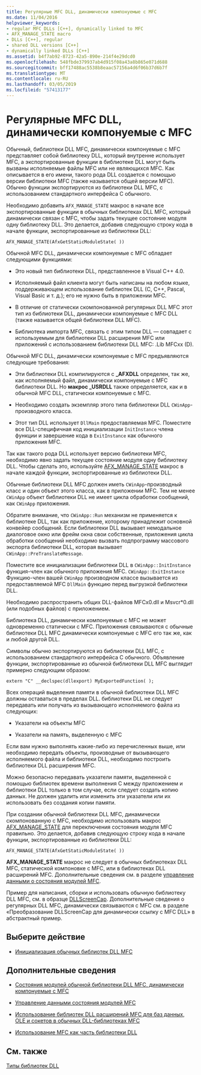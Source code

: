 ```yaml
---
title: Регулярные MFC DLL, динамически компонуемые с MFC
ms.date: 11/04/2016
helpviewer_keywords:
- regular MFC DLLs [C++], dynamically linked to MFC
- AFX_MANAGE_STATE macro
- DLLs [C++], regular
- shared DLL versions [C++]
- dynamically linked DLLs [C++]
ms.assetid: b4f7ab92-8723-42a5-890e-214f4e29dcd0
ms.openlocfilehash: 548fbde379937ab4d915f08a43a8b865e071d688
ms.sourcegitcommit: bff17488ac5538b8eaac57156a4d6f06b37d6b7f
ms.translationtype: MT
ms.contentlocale: ru-RU
ms.lasthandoff: 03/05/2019
ms.locfileid: "57413177"
---
```

# <a name="regular-mfc-dlls-dynamically-linked-to-mfc"></a>Регулярные MFC DLL, динамически компонуемые с MFC

Обычный, библиотеки DLL MFC, динамически компонуемые с MFC представляет собой библиотеку DLL, который внутренне использует MFC, а экспортированные функции в библиотеке DLL могут быть вызваны исполняемые файлы MFC или не являющихся MFC. Как описывается в его имени, такого рода DLL создается с помощью версии библиотеки MFC (также называется общей версии MFC). Обычно функции экспортируются из библиотеки DLL MFC, с использованием стандартного интерфейса C обычного.

Необходимо добавить `AFX_MANAGE_STATE` макрос в начале все экспортированные функции в обычных библиотеках DLL MFC, который динамически связан с MFC, чтобы задать текущее состояние модуля одну библиотеку DLL. Это делается, добавив следующую строку кода в начале функции, экспортированные из библиотеки DLL:

```
AFX_MANAGE_STATE(AfxGetStaticModuleState( ))
```

Обычной MFC DLL, динамически компонуемые с MFC обладает следующими функциями:

- Это новый тип библиотеки DLL, представленное в Visual C++ 4.0.

- Исполняемый файл клиента могут быть написаны на любом языке, поддерживающем использование библиотек DLL (C, C++, Pascal, Visual Basic и т. д.); его не нужно быть в приложении MFC.

- В отличие от статически скомпонованной регулярных DLL MFC этот тип из библиотеки DLL, динамически компонуемые с MFC DLL (также называется общей библиотеки DLL MFC).

- Библиотека импорта MFC, связать с этим типом DLL — совпадает с используемым для библиотеки DLL расширения MFC или приложений с использованием библиотеки DLL MFC: .Lib MFCxx (D).

Обычной MFC DLL, динамически компонуемые с MFC предъявляются следующие требования:

- Эти библиотеки DLL компилируются с **_AFXDLL** определен, так же, как исполняемый файл, динамически компонуемые с MFC библиотеки DLL. Но **макрос _USRDLL** также определяется, как и в обычной MFC DLL, статически компонуемые с MFC.

- Необходимо создать экземпляр этого типа библиотеки DLL `CWinApp`-производного класса.

- Этот тип DLL использует `DllMain` предоставляемая MFC. Поместите все DLL-специфичная код инициализации `InitInstance` члена функции и завершение кода в `ExitInstance` как обычного приложения MFC.

Так как такого рода DLL использует версию библиотеки MFC, необходимо явно задать текущее состояние модуля одну библиотеку DLL. Чтобы сделать это, используйте [AFX_MANAGE_STATE](../mfc/reference/extension-dll-macros.md#afx_manage_state) макрос в начале каждой функции, экспортированные из библиотеки DLL.

Обычные библиотеки DLL MFC должен иметь `CWinApp`-производный класс и один объект этого класса, как в приложении MFC. Тем не менее `CWinApp` объект библиотеки DLL не имеет цикла обработки сообщений, как `CWinApp` приложения.

Обратите внимание, что `CWinApp::Run` механизм не применяется к библиотеке DLL, так как приложение, которому принадлежит основной конвейер сообщений. Если библиотеки DLL вызывает немодальное диалоговое окно или фрейм окна свои собственные, приложения цикла обработки сообщений необходимо вызвать подпрограмму массового экспорта библиотеки DLL, которая вызывает `CWinApp::PreTranslateMessage`.

Поместите все инициализации библиотеки DLL в `CWinApp::InitInstance` функция-член как обычного приложения MFC. `CWinApp::ExitInstance` Функцию-член вашей `CWinApp` производном классе вызывается из предоставляемой MFC `DllMain` функцию перед выгрузкой библиотеки DLL.

Необходимо распространить общих DLL-файлов MFCx0.dll и Msvcr*0.dll (или подобных файлов) с приложением.

Библиотека DLL, динамически компонуемые с MFC не может одновременно статически с MFC. Приложения связываются с обычные библиотеки DLL MFC динамически компонуемые с MFC его так же, как и любой другой DLL.

Символы обычно экспортируются из библиотеки DLL MFC, с использованием стандартного интерфейса C обычного. Объявление функции, экспортированные из обычной библиотеки DLL MFC выглядит примерно следующим образом:

```
extern "C" __declspec(dllexport) MyExportedFunction( );
```

Всех операций выделения памяти в обычной библиотеки DLL MFC должны оставаться в пределах DLL. библиотеки DLL не следует передавать или получать из вызывающего исполняемого файла из следующих:

- Указатели на объекты MFC

- Указатели на память, выделенную с MFC

Если вам нужно выполнять какие-либо из перечисленных выше, или необходимо передать объекты, производные от вызывающего исполняемого файла и библиотеки DLL, необходимо построить библиотеки DLL расширения MFC.

Можно безопасно передавать указатели памяти, выделенной с помощью библиотек времени выполнения C между приложением и библиотеки DLL только в том случае, если следует создать копию данных. Не должен удалить или изменить эти указатели или их использовать без создания копии памяти.

При создании обычной библиотеки DLL MFC, динамически скомпонованную с MFC, необходимо использовать макрос [AFX_MANAGE_STATE](../mfc/reference/extension-dll-macros.md#afx_manage_state) для переключения состояния модуля MFC правильно. Это делается, добавив следующую строку кода в начале функции, экспортированные из библиотеки DLL:

```
AFX_MANAGE_STATE(AfxGetStaticModuleState( ))
```

**AFX_MANAGE_STATE** макрос не следует в обычных библиотеках DLL MFC, статической компоновке с MFC, или в библиотеках DLL расширений MFC. Дополнительные сведения см. в разделе [управление данными о состояния модулей MFC](../mfc/managing-the-state-data-of-mfc-modules.md).

Пример для написания, сборки и использовать обычную библиотеку DLL MFC, см. в образце [DLLScreenCap](https://github.com/Microsoft/VCSamples/tree/master/VC2010Samples/MFC/advanced/DllScreenCap). Дополнительные сведения о регулярных DLL MFC, динамически связываются с MFC см. в разделе «Преобразование DLLScreenCap для динамически ссылку с MFC DLL» в абстрактный пример.

## <a name="what-do-you-want-to-do"></a>Выберите действие

- [Инициализация обычных библиотек DLL MFC](../build/run-time-library-behavior.md#initializing-regular-dlls)

## <a name="what-do-you-want-to-know-more-about"></a>Дополнительные сведения

- [Состояния модулей обычной библиотеки DLL MFC, динамически компонуемые с MFC](../build/module-states-of-a-regular-dll-dynamically-linked-to-mfc.md)

- [Управление данными состояния модулей MFC](../mfc/managing-the-state-data-of-mfc-modules.md)

- [Использование библиотек DLL расширений MFC для баз данных, OLE и сокетов в обычных DLL-библиотеках MFC](../build/using-database-ole-and-sockets-extension-dlls-in-regular-dlls.md)

- [Использование MFC как часть библиотеки DLL](../mfc/tn011-using-mfc-as-part-of-a-dll.md)

## <a name="see-also"></a>См. также

[Типы библиотек DLL](../build/kinds-of-dlls.md)

